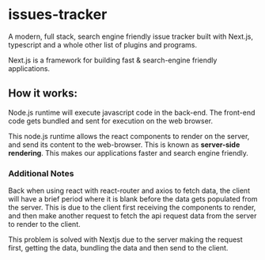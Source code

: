 # issues-tracker

A modern, full stack, search engine friendly issue tracker built with Next.js, typescript and a whole other list of plugins and programs.

Next.js is a framework for building fast & search-engine friendly applications.

## How it works:

Node.js runtime will execute javascript code in the back-end. The front-end code gets bundled and sent for execution on the web browser.

This node.js runtime allows the react components to render on the server, and send its content to the web-browser. This is known as <b>server-side rendering</b>. This makes our applications faster and search engine friendly.

### Additional Notes

Back when using react with react-router and axios to fetch data, the client will have a brief period where it is blank before the data gets populated from the server. This is due to the client first receiving the components to render, and then make another request to fetch the api request data from the server to render to the client.

This problem is solved with Nextjs due to the server making the request first, getting the data, bundling the data and then send to the client.
